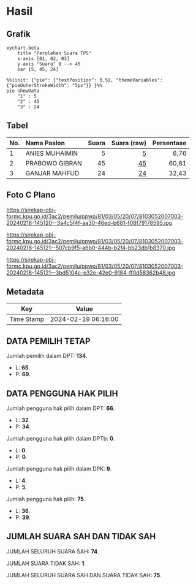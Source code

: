 # Hasil

## Grafik

```mermaid
xychart-beta
    title "Perolehan Suara TPS"
    x-axis [01, 02, 03]
    y-axis "Suara" 0 --> 45
    bar [5, 45, 24]
```

```mermaid
%%{init: {"pie": {"textPosition": 0.5}, "themeVariables": {"pieOuterStrokeWidth": "5px"}} }%%
pie showData
    "1" : 5
    "2" : 45
    "3" : 24
```

## Tabel

| No. | Nama Paslon    | Suara | Suara (raw) | Persentase |
|:--- |:-------------- | -----:| -----------:| ----------:|
| 1   | ANIES MUHAIMIN | 5     | [5][p-1]    | 6,76       |
| 2   | PRABOWO GIBRAN | 45    | [45][p-2]   | 60,81      |
| 3   | GANJAR MAHFUD  | 24    | [24][p-3]   | 32,43      |


[p-1]: https://github.com/gigit-pemilu/pemilu-2024-81-maluku/blob/main/pilpres/hitung-suara/sub/81-maluku/sub/03-kepulauan-tanimbar/sub/05-tanimbar-utara/sub/2007-lamdesar-barat/sub/003-tps/sub/paslon-1.txt
[p-2]: https://github.com/gigit-pemilu/pemilu-2024-81-maluku/blob/main/pilpres/hitung-suara/sub/81-maluku/sub/03-kepulauan-tanimbar/sub/05-tanimbar-utara/sub/2007-lamdesar-barat/sub/003-tps/sub/paslon-2.txt
[p-3]: https://github.com/gigit-pemilu/pemilu-2024-81-maluku/blob/main/pilpres/hitung-suara/sub/81-maluku/sub/03-kepulauan-tanimbar/sub/05-tanimbar-utara/sub/2007-lamdesar-barat/sub/003-tps/sub/paslon-3.txt

## Foto C Plano

https://sirekap-obj-formc.kpu.go.id/3ac2/pemilu/ppwp/81/03/05/20/07/8103052007003-20240218-145120--3a4c5f4f-aa30-46ed-b681-f08f79178595.jpg

https://sirekap-obj-formc.kpu.go.id/3ac2/pemilu/ppwp/81/03/05/20/07/8103052007003-20240218-145121--507cb9f5-a6b0-444b-b2f4-bb23db1b8370.jpg

https://sirekap-obj-formc.kpu.go.id/3ac2/pemilu/ppwp/81/03/05/20/07/8103052007003-20240218-145121--3bd5104c-e32e-42e0-9184-ff0d58362b48.jpg


## Metadata

| Key        | Value               |
| ---------- | ------------------- |
| Time Stamp | 2024-02-19 06:16:00 |


## DATA PEMILIH TETAP

Jumlah pemilih dalam DPT: **134**.
 * L: **65**.
 * P: **69**.

## DATA PENGGUNA HAK PILIH

Jumlah pengguna hak pilih dalam DPT: **66**.
 * L: **32**.
 * P: **34**.

Jumlah pengguna hak pilih dalam DPTb: **0**.
 * L: **0**.
 * P: **0**.

Jumlah pengguna hak pilih dalam DPK: **9**.
 * L: **4**.
 * P: **5**.

Jumlah pengguna hak pilih: **75**.
 * L: **36**.
 * P: **39**.

## JUMLAH SUARA SAH DAN TIDAK SAH

JUMLAH SELURUH SUARA SAH: **74**.

JUMLAH SUARA TIDAK SAH: **1**.

JUMLAH SELURUH SUARA SAH DAN SUARA TIDAK SAH: **75**.


